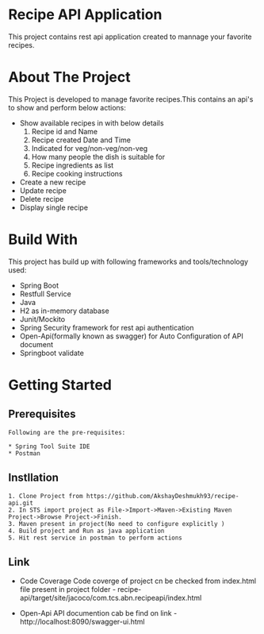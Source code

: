 
# Recipe API Application

This project contains rest api application created to mannage your favorite recipes.

# About The Project
This Project is developed to manage favorite recipes.This contains an api's to show and perform below actions:
 * Show available recipes in with below details
	1. Recipe id and Name
	2. Recipe created Date and Time		
	3. Indicated for veg/non-veg/non-veg
	4. How many people the dish is suitable for
	5. Recipe ingredients as list
	6. Recipe cooking instructions
 * Create a new recipe
 * Update recipe
 * Delete recipe
 * Display single recipe
 
# Build With
This project has build up with following frameworks and tools/technology used:
 * Spring Boot
 * Restfull Service
 * Java
 * H2 as in-memory database
 * Junit/Mockito
 * Spring Security framework for rest api authentication
 * Open-Api(formally known as swagger) for Auto Configuration of API document
 * Springboot validate
 
 
# Getting Started
  ## Prerequisites
	Following are the pre-requisites:
	
	* Spring Tool Suite IDE
	* Postman

  ## Instllation
    
	1. Clone Project from https://github.com/AkshayDeshmukh93/recipe-api.git 
	2. In STS import project as File->Import->Maven->Existing Maven Project->Browse Project->Finish.
	3. Maven present in project(No need to configure explicitly )
	4. Build project and Run as java application 
	5. Hit rest service in postman to perform actions
	
  ## Link
   * Code Coverage 
   Code coverge of project cn be checked from index.html file present in project folder - recipe-api/target/site/jacoco/com.tcs.abn.recipeapi/index.html
  
   * Open-Api
   API documention cab be find on link - http://localhost:8090/swagger-ui.html
   



